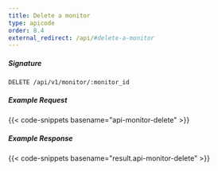 ```yaml
---
title: Delete a monitor
type: apicode
order: 8.4
external_redirect: /api/#delete-a-monitor
---
```


##### Signature
`DELETE /api/v1/monitor/:monitor_id`
##### Example Request
{{< code-snippets basename="api-monitor-delete" >}}
##### Example Response
{{< code-snippets basename="result.api-monitor-delete" >}}